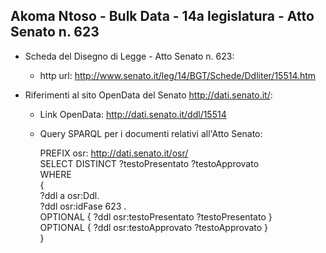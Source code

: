 ## Akoma Ntoso - Bulk Data - 14a legislatura - Atto Senato n. 623 ##

* Scheda del Disegno di Legge - Atto Senato n. 623:
	* http url: http://www.senato.it/leg/14/BGT/Schede/Ddliter/15514.htm

* Riferimenti al sito OpenData del Senato http://dati.senato.it/:
	* Link OpenData: http://dati.senato.it/ddl/15514
	* Query SPARQL per i documenti relativi all'Atto Senato:

        PREFIX osr: <http://dati.senato.it/osr/>  
		SELECT DISTINCT ?testoPresentato ?testoApprovato  
		WHERE  
		{  
		    ?ddl a osr:Ddl.  
		    ?ddl osr:idFase 623 .  
		    OPTIONAL { ?ddl osr:testoPresentato ?testoPresentato }  
		    OPTIONAL { ?ddl osr:testoApprovato ?testoApprovato }  
		}
		
